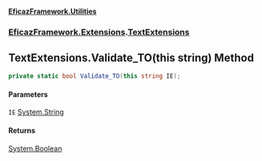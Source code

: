 #### [EficazFramework.Utilities](EficazFrameworkUtilities.md 'EficazFramework Utilities')
### [EficazFramework.Extensions](EficazFrameworkUtilities.md#EficazFramework.Extensions 'EficazFramework.Extensions').[TextExtensions](EficazFramework.Extensions/TextExtensions.md 'EficazFramework.Extensions.TextExtensions')

## TextExtensions.Validate_TO(this string) Method

```csharp
private static bool Validate_TO(this string IE);
```
#### Parameters

<a name='EficazFramework.Extensions.TextExtensions.Validate_TO(thisstring).IE'></a>

`IE` [System.String](https://docs.microsoft.com/en-us/dotnet/api/System.String 'System.String')

#### Returns
[System.Boolean](https://docs.microsoft.com/en-us/dotnet/api/System.Boolean 'System.Boolean')